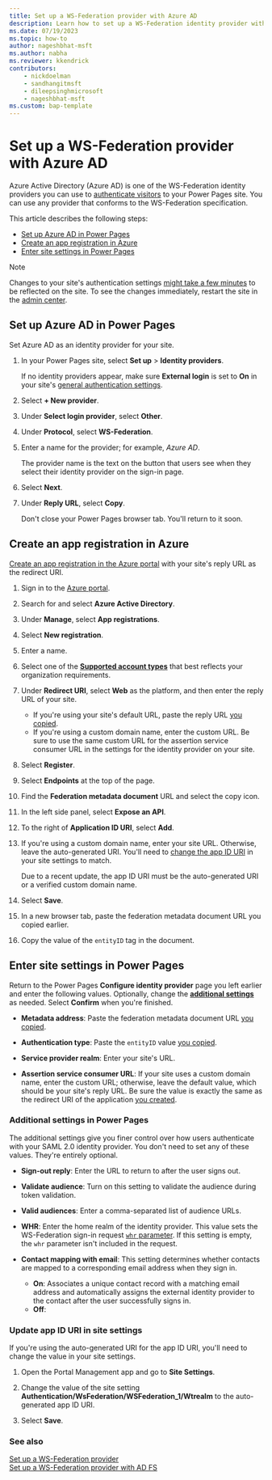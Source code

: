 ```yaml
---
title: Set up a WS-Federation provider with Azure AD
description: Learn how to set up a WS-Federation identity provider with Azure Active Directory (Azure AD) for use with sites you create with Microsoft Power Pages.
ms.date: 07/19/2023
ms.topic: how-to
author: nageshbhat-msft
ms.author: nabha
ms.reviewer: kkendrick
contributors:
    - nickdoelman
    - sandhangitmsft
    - dileepsinghmicrosoft
    - nageshbhat-msft
ms.custom: bap-template
---
```

<!-- EDITOR'S NOTE: For consistency with other auth setup articles, please rename this file to ws-federation-azure-ad-provider.md. -->

# Set up a WS-Federation provider with Azure AD

Azure Active Directory (Azure AD) is one of the WS-Federation identity providers you can use to [authenticate visitors](configure-site.md) to your Power Pages site. You can use any provider that conforms to the WS-Federation specification.

This article describes the following steps:

- [Set up Azure AD in Power Pages](#set-up-azure-ad-in-power-pages)
- [Create an app registration in Azure](#create-an-app-registration-in-azure)
- [Enter site settings in Power Pages](#enter-site-settings-in-power-pages)

> [!NOTE]
> Changes to your site's authentication settings [might take a few minutes](/power-apps/maker/portals/admin/clear-server-side-cache#caching-changes-for-portals-with-version-926x-or-later) to be reflected on the site. To see the changes immediately, restart the site in the [admin center](../../admin/admin-overview.md).

## Set up Azure AD in Power Pages

Set Azure AD as an identity provider for your site.

1. In your Power Pages site, select **Set up** > **Identity providers**.

    If no identity providers appear, make sure **External login** is set to **On** in your site's [general authentication settings](configure-site.md#select-general-authentication-settings).

1. Select **+ New provider**.

1. Under **Select login provider**, select **Other**.

1. Under **Protocol**, select **WS-Federation**.

1. Enter a name for the provider; for example, *Azure AD*.

    The provider name is the text on the button that users see when they select their identity provider on the sign-in page.

1. Select **Next**.

1. Under **Reply URL**, select **Copy**.

    Don't close your Power Pages browser tab. You'll return to it soon.

## Create an app registration in Azure

[Create an app registration in the Azure portal](/azure/active-directory/develop/quickstart-register-app) with your site's reply URL as the redirect URI.

1. Sign in to the [Azure portal](https://portal.azure.com).

1. Search for and select **Azure Active Directory**.

1. Under **Manage**, select **App registrations**.

1. Select **New registration**.

1. Enter a name.

1. Select one of the [**Supported account types**](/azure/active-directory/develop/quickstart-register-app) that best reflects your organization requirements.

1. Under **Redirect URI**, select **Web** as the platform, and then enter the reply URL of your site.

    - If you're using your site's default URL, paste the reply URL [you copied](#set-up-azure-ad-in-power-pages).
    - If you're using a custom domain name, enter the custom URL. Be sure to use the same custom URL for the assertion service consumer URL in the settings for the identity provider on your site.

1. Select **Register**.

1. Select **Endpoints** at the top of the page.

1. Find the **Federation metadata document** URL and select the copy icon.

1. In the left side panel, select **Expose an API**.

1. To the right of **Application ID URI**, select **Add**.

1. If you're using a custom domain name, enter your site URL. Otherwise, leave the auto-generated URI. You'll need to [change the app ID URI](#update-app-id-uri-in-site-settings) in your site settings to match.

    Due to a recent update, the app ID URI must be the auto-generated URI or a verified custom domain name.

1. Select **Save**.

1. In a new browser tab, paste the federation metadata document URL you copied earlier.

1. Copy the value of the `entityID` tag in the document.

## Enter site settings in Power Pages

Return to the Power Pages **Configure identity provider** page you left earlier and enter the following values. Optionally, change the [**additional settings**](#additional-settings-in-power-pages) as needed. Select **Confirm** when you're finished.

- **Metadata address**: Paste the federation metadata document URL [you copied](#create-an-app-registration-in-azure).

- **Authentication type**: Paste the `entityID` value [you copied](#create-an-app-registration-in-azure).

- **Service provider realm**: Enter your site's URL.

- **Assertion service consumer URL**: If your site uses a custom domain name, enter the custom URL; otherwise, leave the default value, which should be your site's reply URL. Be sure the value is exactly the same as the redirect URI of the application [you created](#create-an-app-registration-in-azure).

### Additional settings in Power Pages

The additional settings give you finer control over how users authenticate with your SAML 2.0 identity provider. You don't need to set any of these values. They're entirely optional.

- **Sign-out reply**: Enter the URL to return to after the user signs out.

- **Validate audience**: Turn on this setting to validate the audience during token validation.

- **Valid audiences**: Enter a comma-separated list of audience URLs.

- **WHR**: Enter the home realm of the identity provider. This value sets the WS-Federation sign-in request [`whr` parameter](/dotnet/framework/configure-apps/file-schema/windows-identity-foundation/wsfederation). If this setting is empty, the `whr` parameter isn't included in the request.

- **Contact mapping with email**: This setting determines whether contacts are mapped to a corresponding email address when they sign in.

  - **On**: Associates a unique contact record with a matching email address and automatically assigns the external identity provider to the contact after the user successfully signs in.
  - **Off**: <!-- EDITOR'S NOTE: I couldn't find an explanation for this setting that's any clearer than what's here. What happens if this setting is left off? And what does it mean when it's turned on? -->

### Update app ID URI in site settings

If you're using the auto-generated URI for the app ID URI, you'll need to change the value in your site settings.

1. Open the Portal Management app and go to **Site Settings**.

1. Change the value of the site setting **Authentication/WsFederation/WSFederation_1/Wtrealm** to the auto-generated app ID URI.

1. Select **Save**.

### See also

[Set up a WS-Federation provider](ws-federation-provider.md)  
[Set up a WS-Federation provider with AD FS](ws-federation-settings.md)
